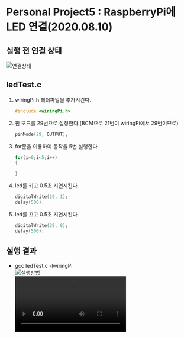 # Personal Project5 : RaspberryPi에 LED 연결(2020.08.10)

## 실행 전 연결 상태  
![연결상태](/uploads/99a8130d152cc09e8ea8bb14e08ac592/연결상태.jpg)

## ledTest.c
1. wiringPi.h 헤더파일을 추가시킨다.
    ```C
    #include <wiringPi.h>
    ```
  
2. 핀 모드를 29번으로 설정한다.(BCM으로 21번이 wiringPi에서 29번이므로)
    ```C
    pinMode(29, OUTPUT);
    ```
3. for문을 이용하여 동작을 5번 실행한다.
   ```C
   for(i=0;i<5;i++)
   {

   }
   ```
4. led를 키고 0.5초 지연시킨다.
   ```C
   digitalWrite(29, 1);
   delay(500);
   ```
5. led를 끄고 0.5초 지연시킨다.
   ```C
   digitalWrite(29, 0);
   delay(500);
   ```

## 실행 결과
* gcc ledTest.c -lwiringPi  
  ![실행방법](/uploads/5b2f627378d14e2cabd312597155daa2/실행방법.PNG)  
  ![5번깜빡](/uploads/0343b31a2a20a4f52388483f47bf1ecc/5번깜빡.mp4)
  
